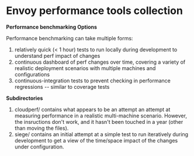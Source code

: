 # Envoy performance tools collection

**Performance benchmarking Options**

Performance benchmarking can take multiple forms:

1. relatively quick (< 1 hour) tests to run locally during development to
   understand perf impact of changes
2. continuous dashboard of perf changes over time, covering a variety of
   realistic deployment scenarios with multiple machines and configurations
3. continuous-integration tests to prevent checking in performance regressions
   -- similar to coverage tests


**Subdirectories**

1. cloudperf/ contains what appears to be an attempt an attempt at measuring
   performance in a realistic multi-machine scenario. However, the insructions
   don't work, and it hasn't been touched in a year (other than moving the
   files).
2. siege/ contains an initial attempt at a simple test to run iteratively
   during development to get a view of the time/space impact of the changes
   under configuration.
   
